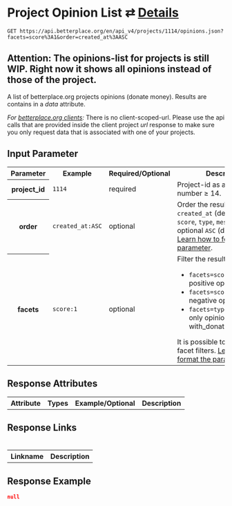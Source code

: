 
# Project Opinion List ⇄ [Details](opinions_details.md)

```nginx
GET https://api.betterplace.org/en/api_v4/projects/1114/opinions.json?facets=score%3A1&order=created_at%3AASC
```

## Attention: The opinions-list for projects is still WIP. Right now it shows all opinions instead of those of the project.

A list of betterplace.org projects opinions (donate money).
Results are contains in a *data* attribute.

*For [betterplace.org clients](../README.md#client-api):*
There is no client-scoped-url.
Please use the api calls that are provided inside the client project _url_ response
to make sure you only request data that is associated with one of your projects.


## Input Parameter

<table>
  <tr>
    <th>Parameter</th>
    <th>Example</th>
    <th>Required/Optional</th>
    <th>Description</th>
  </tr>
  <tr>
    <th>project_id</th>
    <td><code>1114</code></td>
    <td>required</td>
    <td>Project-id as an integer number ≥ 14.</td>
  </tr>
  <tr>
    <th>order</th>
    <td><code>created_at:ASC</code></td>
    <td>optional</td>
    <td>Order the result by <code>created_at</code> (default), <code>id</code>,
<code>score</code>, <code>type</code>, <code>message</code>
Use the optional <code>ASC</code> (default) or <code>DESC</code>.
<a href="../README.md#request-parameter-format">Learn how to format the parameter</a>.
</td>
  </tr>
  <tr>
    <th>facets</th>
    <td><code>score:1</code></td>
    <td>optional</td>
    <td>Filter the result set:
<ul>
<li><code>facets=score:1</code> only positive opinion
<li><code>facets=score:%2D1</code> only negative opinion
<li><code>facets=type:DonorOpinion</code> only opinions with_donation:true
</ul>
It is possible to set multiple facet filters.
<a href="../README.md#request-parameter-format">Learn how to format the parameter</a>.
</td>
  </tr>
</table>

## Response Attributes

<table>
  <tr>
    <th>Attribute</th>
    <th>Types</th>
    <th>Example/Optional</th>
    <th>Description</th>
  </tr>
</table>

## Response Links
#
<table>
  <tr>
    <th>Linkname</th>
    <th>Description</th>
  </tr>
</table>

## Response Example

```json
null
```


